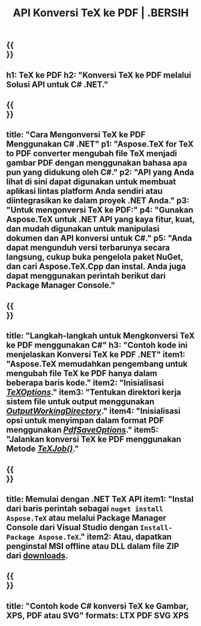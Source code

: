 ﻿---
translation: true
template: /_templates/_conversion-child-net.md
title: API Konversi TeX ke PDF | .BERSIH
description: Fungsi konversi TeX ke PDF. Integrasikan pustaka .NET lokal ini ke dalam proyek Anda atau gunakan aplikasi lintas platform untuk mengonversi TeX ke PDF.
keywords: 'tex ke pdf api net, tex2pdf mengintegrasikan c #'
url: /net/conversion/tex-to-pdf/
family: tex
platformtag: net
feature: conversion
informat: TEX
outformat: PDF
otherformats: BMP PNG JPEG TIFF SVG XPS
---


{{<section banner>}}
---
h1: TeX ke PDF
h2: "Konversi TeX ke PDF melalui Solusi API untuk C# .NET."
---

{{<section overview>}}
---
title: "Cara Mengonversi TeX ke PDF Menggunakan C# .NET"
p1: "Aspose.TeX for TeX to PDF converter mengubah file TeX menjadi gambar PDF dengan menggunakan bahasa apa pun yang didukung oleh C#."
p2: "API yang Anda lihat di sini dapat digunakan untuk membuat aplikasi lintas platform Anda sendiri atau diintegrasikan ke dalam proyek .NET Anda."
p3: "Untuk mengonversi TeX ke PDF:"
p4: "Gunakan Aspose.TeX untuk .NET API yang kaya fitur, kuat, dan mudah digunakan untuk manipulasi dokumen dan API konversi untuk C#."
p5: "Anda dapat mengunduh versi terbarunya secara langsung, cukup buka pengelola paket NuGet, dan cari Aspose.TeX.Cpp dan instal. Anda juga dapat menggunakan perintah berikut dari Package Manager Console."
---

{{<section feature1>}}
---
title: "Langkah-langkah untuk Mengkonversi TeX ke PDF menggunakan C#"
h3: "Contoh kode ini menjelaskan Konversi TeX ke PDF .NET"
item1: "Aspose.TeX memudahkan pengembang untuk mengubah file TeX ke PDF hanya dalam beberapa baris kode."
item2: "Inisialisasi [*TeXOptions*](https://reference.aspose.com/tex/net/aspose.tex/texoptions/)."
item3: "Tentukan direktori kerja sistem file untuk output menggunakan [*OutputWorkingDirectory*](https://reference.aspose.com/tex/net/aspose.tex/texoptions/outputworkingdirectory/)."
item4: "Inisialisasi opsi untuk menyimpan dalam format PDF menggunakan [*PdfSaveOptions*](https://reference.aspose.com/tex/net/aspose.tex.presentation.image/pdfsaveoptions/)."
item5: "Jalankan konversi TeX ke PDF menggunakan Metode [*TeXJob()*](https://reference.aspose.com/tex/net/aspose.tex/texjob/)."
---

{{<section feature2>}}
---
title: Memulai dengan .NET TeX API
item1: "Instal dari baris perintah sebagai ```nuget install Aspose.TeX``` atau melalui Package Manager Console dari Visual Studio dengan ```Install-Package Aspose.TeX```."
item2: Atau, dapatkan penginstal MSI offline atau DLL dalam file ZIP dari [downloads](https://releases.aspose.com/tex/net).
---

{{<section widget>}}
---
title: "Contoh kode C# konversi TeX ke Gambar, XPS, PDF atau SVG"
formats: LTX PDF SVG XPS
---